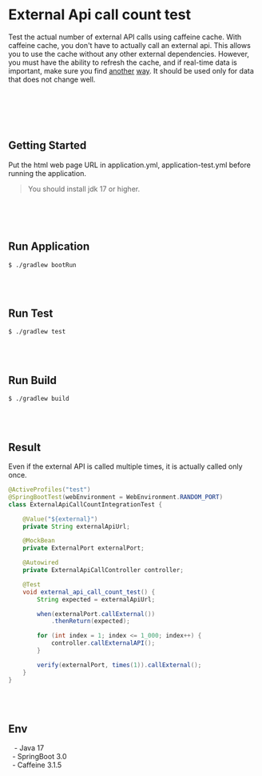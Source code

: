 # External Api call count test

Test the actual number of external API calls using caffeine cache. With caffeine cache, you don't have to actually call an external api. This allows you to use the cache without any other external dependencies. However, you must have the ability to refresh the cache, and if real-time data is important, make sure you find [another](https://redis.io/) [way](https://memcached.org/). It should be used only for data that does not change well.




<br/><br/><br/><br/>


## Getting Started

Put the html web page URL in application.yml, application-test.yml before running the application.

> You should install jdk 17 or higher. <br/>

<br/><br/><br/>

## Run Application

````text
$ ./gradlew bootRun
````

<br/><br/>

## Run Test

````text
$ ./gradlew test
````

<br/><br/>

## Run Build

````text
$ ./gradlew build
````

<br/><br/>

## Result

Even if the external API is called multiple times, it is actually called only once.


````java
@ActiveProfiles("test")
@SpringBootTest(webEnvironment = WebEnvironment.RANDOM_PORT)
class ExternalApiCallCountIntegrationTest {

    @Value("${external}")
    private String externalApiUrl;

    @MockBean
    private ExternalPort externalPort;

    @Autowired
    private ExternalApiCallController controller;

    @Test
    void external_api_call_count_test() {
        String expected = externalApiUrl;

        when(externalPort.callExternal())
            .thenReturn(expected);

        for (int index = 1; index <= 1_000; index++) {
            controller.callExternalAPI();
        }

        verify(externalPort, times(1)).callExternal();
    }
}
````

<br/><br/>

## Env
&nbsp;&nbsp; - Java 17 <br/>
&nbsp;&nbsp;- SpringBoot 3.0 <br/>
&nbsp;&nbsp;- Caffeine 3.1.5
